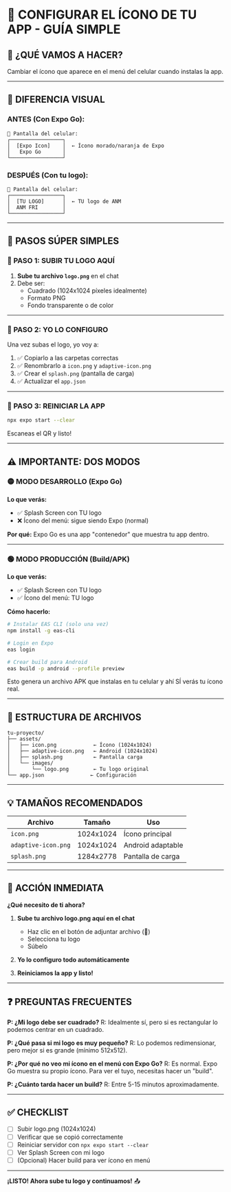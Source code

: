 # 📱 CONFIGURAR EL ÍCONO DE TU APP - GUÍA SIMPLE

## 🎯 ¿QUÉ VAMOS A HACER?

Cambiar el ícono que aparece en el menú del celular cuando instalas la app.

---

## 📸 DIFERENCIA VISUAL

### ANTES (Con Expo Go):
```
📱 Pantalla del celular:
┌─────────────────┐
│  [Expo Icon]    │  ← Ícono morado/naranja de Expo
│   Expo Go       │
└─────────────────┘
```

### DESPUÉS (Con tu logo):
```
📱 Pantalla del celular:
┌─────────────────┐
│  [TU LOGO]      │  ← TU logo de ANM
│  ANM FRI        │
└─────────────────┘
```

---

## 🔧 PASOS SÚPER SIMPLES

### 📍 PASO 1: SUBIR TU LOGO AQUÍ

1. **Sube tu archivo `logo.png`** en el chat
2. Debe ser:
   - Cuadrado (1024x1024 píxeles idealmente)
   - Formato PNG
   - Fondo transparente o de color

---

### 📍 PASO 2: YO LO CONFIGURO

Una vez subas el logo, yo voy a:

1. ✅ Copiarlo a las carpetas correctas
2. ✅ Renombrarlo a `icon.png` y `adaptive-icon.png`
3. ✅ Crear el `splash.png` (pantalla de carga)
4. ✅ Actualizar el `app.json`

---

### 📍 PASO 3: REINICIAR LA APP

```bash
npx expo start --clear
```

Escaneas el QR y listo!

---

## ⚠️ IMPORTANTE: DOS MODOS

### 🟡 MODO DESARROLLO (Expo Go)
**Lo que verás:**
- ✅ Splash Screen con TU logo
- ❌ Ícono del menú: sigue siendo Expo (normal)

**Por qué:** Expo Go es una app "contenedor" que muestra tu app dentro.

---

### 🟢 MODO PRODUCCIÓN (Build/APK)
**Lo que verás:**
- ✅ Splash Screen con TU logo
- ✅ Ícono del menú: TU logo

**Cómo hacerlo:**
```bash
# Instalar EAS CLI (solo una vez)
npm install -g eas-cli

# Login en Expo
eas login

# Crear build para Android
eas build -p android --profile preview
```

Esto genera un archivo APK que instalas en tu celular y ahí SÍ verás tu ícono real.

---

## 📁 ESTRUCTURA DE ARCHIVOS

```
tu-proyecto/
├── assets/
│   ├── icon.png            ← Ícono (1024x1024)
│   ├── adaptive-icon.png   ← Android (1024x1024)
│   ├── splash.png          ← Pantalla carga
│   └── images/
│       └── logo.png        ← Tu logo original
└── app.json               ← Configuración
```

---

## 💡 TAMAÑOS RECOMENDADOS

| Archivo | Tamaño | Uso |
|---------|--------|-----|
| `icon.png` | 1024x1024 | Ícono principal |
| `adaptive-icon.png` | 1024x1024 | Android adaptable |
| `splash.png` | 1284x2778 | Pantalla de carga |

---

## 🚀 ACCIÓN INMEDIATA

**¿Qué necesito de ti ahora?**

1. **Sube tu archivo logo.png aquí en el chat**
   - Haz clic en el botón de adjuntar archivo (📎)
   - Selecciona tu logo
   - Súbelo

2. **Yo lo configuro todo automáticamente**

3. **Reiniciamos la app y listo!**

---

## ❓ PREGUNTAS FRECUENTES

**P: ¿Mi logo debe ser cuadrado?**
R: Idealmente sí, pero si es rectangular lo podemos centrar en un cuadrado.

**P: ¿Qué pasa si mi logo es muy pequeño?**
R: Lo podemos redimensionar, pero mejor si es grande (mínimo 512x512).

**P: ¿Por qué no veo mi ícono en el menú con Expo Go?**
R: Es normal. Expo Go muestra su propio ícono. Para ver el tuyo, necesitas hacer un "build".

**P: ¿Cuánto tarda hacer un build?**
R: Entre 5-15 minutos aproximadamente.

---

## ✅ CHECKLIST

- [ ] Subir logo.png (1024x1024)
- [ ] Verificar que se copió correctamente
- [ ] Reiniciar servidor con `npx expo start --clear`
- [ ] Ver Splash Screen con mi logo
- [ ] (Opcional) Hacer build para ver ícono en menú

---

**¡LISTO! Ahora sube tu logo y continuamos!** 📤

